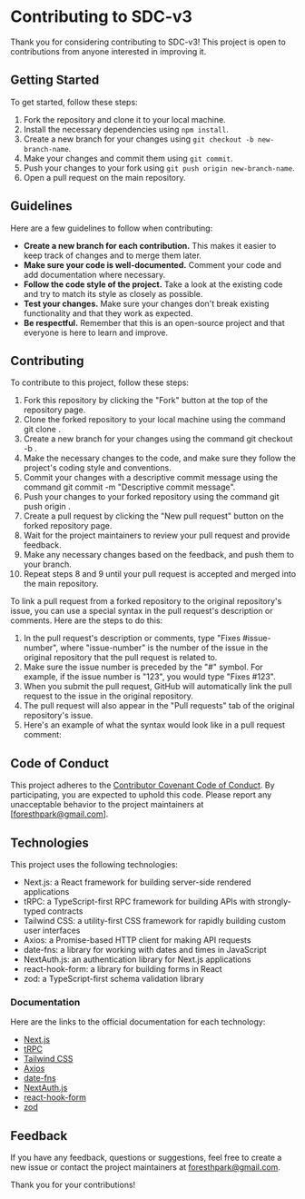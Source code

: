 # Contributing to SDC-v3

Thank you for considering contributing to SDC-v3! This project is open to contributions from anyone interested in improving it.

## Getting Started

To get started, follow these steps:

1. Fork the repository and clone it to your local machine.
2. Install the necessary dependencies using `npm install`.
3. Create a new branch for your changes using `git checkout -b new-branch-name`.
4. Make your changes and commit them using `git commit`.
5. Push your changes to your fork using `git push origin new-branch-name`.
6. Open a pull request on the main repository.

## Guidelines

Here are a few guidelines to follow when contributing:

- **Create a new branch for each contribution.** This makes it easier to keep track of changes and to merge them later.
- **Make sure your code is well-documented.** Comment your code and add documentation where necessary.
- **Follow the code style of the project.** Take a look at the existing code and try to match its style as closely as possible.
- **Test your changes.** Make sure your changes don't break existing functionality and that they work as expected.
- **Be respectful.** Remember that this is an open-source project and that everyone is here to learn and improve.

## Contributing

To contribute to this project, follow these steps:

1. Fork this repository by clicking the "Fork" button at the top of the repository page.
2. Clone the forked repository to your local machine using the command git clone <forked-repo-url>.
3. Create a new branch for your changes using the command git checkout -b <new-branch-name>.
4. Make the necessary changes to the code, and make sure they follow the project's coding style and conventions.
5. Commit your changes with a descriptive commit message using the command git commit -m "Descriptive commit message".
6. Push your changes to your forked repository using the command git push origin <new-branch-name>.
7. Create a pull request by clicking the "New pull request" button on the forked repository page.
8. Wait for the project maintainers to review your pull request and provide feedback.
9. Make any necessary changes based on the feedback, and push them to your branch.
10. Repeat steps 8 and 9 until your pull request is accepted and merged into the main repository.

To link a pull request from a forked repository to the original repository's issue, you can use a special syntax in the pull request's description or comments. Here are the steps to do this:

1. In the pull request's description or comments, type "Fixes #issue-number", where "issue-number" is the number of the issue in the original repository that the pull request is related to.
2. Make sure the issue number is preceded by the "#" symbol. For example, if the issue number is "123", you would type "Fixes #123".
3. When you submit the pull request, GitHub will automatically link the pull request to the issue in the original repository.
4. The pull request will also appear in the "Pull requests" tab of the original repository's issue.
5. Here's an example of what the syntax would look like in a pull request comment:

## Code of Conduct

This project adheres to the [Contributor Covenant Code of Conduct](https://www.contributor-covenant.org/version/2/0/code_of_conduct/). By participating, you are expected to uphold this code. Please report any unacceptable behavior to the project maintainers at [foresthpark@gmail.com].

## Technologies

This project uses the following technologies:

- Next.js: a React framework for building server-side rendered applications
- tRPC: a TypeScript-first RPC framework for building APIs with strongly-typed contracts
- Tailwind CSS: a utility-first CSS framework for rapidly building custom user interfaces
- Axios: a Promise-based HTTP client for making API requests
- date-fns: a library for working with dates and times in JavaScript
- NextAuth.js: an authentication library for Next.js applications
- react-hook-form: a library for building forms in React
- zod: a TypeScript-first schema validation library

### Documentation

Here are the links to the official documentation for each technology:

- [Next.js](https://nextjs.org/docs/getting-started)
- [tRPC](https://trpc.io/docs)
- [Tailwind CSS](https://tailwindcss.com/docs)
- [Axios](https://axios-http.com/docs/intro)
- [date-fns](https://date-fns.org/docs/)
- [NextAuth.js](https://next-auth.js.org/getting-started/introduction)
- [react-hook-form](https://react-hook-form.com/get-started/)
- [zod](https://zod.dev/)

## Feedback

If you have any feedback, questions or suggestions, feel free to create a new issue or contact the project maintainers at [foresthpark@gmail.com](mailto:foresthpark@gmail.com).

Thank you for your contributions!
